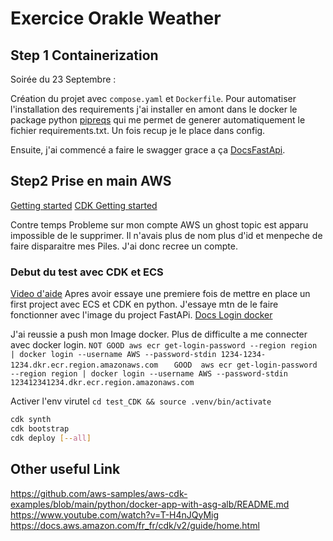 # Exercice Orakle Weather


## Step 1 Containerization

Soirée du 23 Septembre :

Création du projet avec `compose.yaml` et `Dockerfile`. Pour automatiser l'installation des requirements j'ai installer en amont dans le docker le package python [pipreqs](https://pypi.org/project/pipreqs/) qui me permet de generer automatiquement le fichier requirements.txt. Un fois recup je le place dans config.

Ensuite, j'ai commencé a faire le swagger grace a ça [DocsFastApi](https://fastapi.tiangolo.com/how-to/configure-swagger-ui/).

## Step2 Prise en main AWS

[Getting started](https://aws.amazon.com/fr/getting-started/onboarding-to-aws/)
[CDK Getting started](https://docs.aws.amazon.com/cdk/v2/guide/getting_started.html)

Contre temps
Probleme sur mon compte AWS un ghost topic est apparu impossible de le supprimer. Il n'avais plus de nom plus d'id et menpeche de faire disparaitre mes Piles.
J'ai donc recree un compte.

### Debut du test avec CDK et ECS
[Video d'aide](https://www.youtube.com/watch?v=sqlM20ZZbSg)
Apres avoir essaye une premiere fois de mettre en place un first project avec ECS et CDK en python.
J'essaye mtn de le faire fonctionner avec l'image du project FastAPi.
[Docs Login docker](https://docs.aws.amazon.com/AmazonECR/latest/userguide/getting-started-cli.html#:~:text=To%20authenticate%20Docker%20to%20an,you%20want%20to%20authenticate%20to)

J'ai reussie a push mon Image docker. Plus de difficulte a me connecter avec docker login.
`NOT GOOD aws ecr get-login-password --region region | docker login --username AWS --password-stdin 1234-1234-1234.dkr.ecr.region.amazonaws.com`
`   GOOD  aws ecr get-login-password --region region | docker login --username AWS --password-stdin 123412341234.dkr.ecr.region.amazonaws.com`

Activer l'env virutel
`cd test_CDK && source .venv/bin/activate`
```bash
cdk synth
cdk bootstrap
cdk deploy [--all]
```


## Other useful Link
https://github.com/aws-samples/aws-cdk-examples/blob/main/python/docker-app-with-asg-alb/README.md
https://www.youtube.com/watch?v=T-H4nJQyMig
https://docs.aws.amazon.com/fr_fr/cdk/v2/guide/home.html
